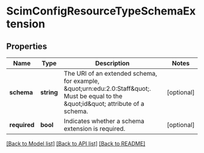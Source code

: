 # ScimConfigResourceTypeSchemaExtension

## Properties
Name | Type | Description | Notes
------------ | ------------- | ------------- | -------------
**schema** | **string** | The URI of an extended schema, for example, \&quot;urn:edu:2.0:Staff\&quot;. Must be equal to the \&quot;id\&quot; attribute of a schema. | [optional] 
**required** | **bool** | Indicates whether a schema extension is required. | [optional] 

[[Back to Model list]](../README.md#documentation-for-models) [[Back to API list]](../README.md#documentation-for-api-endpoints) [[Back to README]](../README.md)


